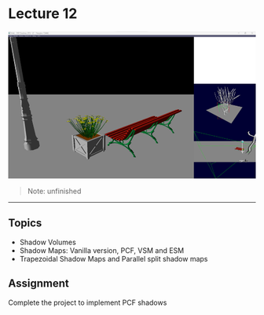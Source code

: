 # Lecture 12

<p align="center">
  <img  src="images/img.png"  height="300" width="550">
</p>


> Note: unfinished

---

## Topics

* Shadow Volumes
* Shadow Maps: Vanilla version, PCF, VSM and ESM
* Trapezoidal Shadow Maps and Parallel split shadow maps

## Assignment

Complete the project to implement PCF shadows
